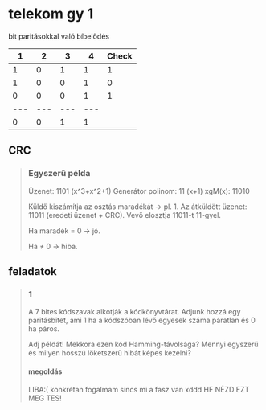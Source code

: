# telekom gy 1

bit paritásokkal való bíbelődés

| 1 | 2 | 3 | 4 |Check|
|---|---|---|---|-----|
| 1 | 0 | 1 | 1 |  1  |
| 1 | 0 | 0 | 1 |  0  |
| 0 | 0 | 0 | 1 |  1  |
|---|---|---|---|     |
| 0 | 0 | 1 | 1 |     |

## CRC
>
> ### Egyszerű példa
>
> Üzenet: 1101 (x^3+x^2+1)
> Generátor polinom: 11 (x+1)
> xgM(x): 11010
>
> Küldő kiszámítja az osztás maradékát → pl. 1.
> Az átküldött üzenet: 11011 (eredeti üzenet + CRC).
> Vevő elosztja 11011-t 11-gyel.
>
> Ha maradék = 0 → jó.
>
> Ha ≠ 0 → hiba.
>
## feladatok
>
> ### 1
>
> A 7 bites kódszavak alkotják a kódkönyvtárat. Adjunk hozzá egy paritásbitet,
> ami 1 ha a kódszóban lévő egyesek száma páratlan és 0 ha páros.
>
> Adj példát!
> Mekkora ezen kód Hamming-távolsága?
> Mennyi egyszerű és milyen hosszú löketszerű hibát képes kezelni?
>
> #### megoldás
>
> LIBA:(
> konkrétan fogalmam sincs mi a fasz van xddd
> HF NÉZD EZT MEG TES!

